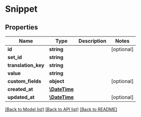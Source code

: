 # Snippet

## Properties
Name | Type | Description | Notes
------------ | ------------- | ------------- | -------------
**id** | **string** |  | [optional] 
**set_id** | **string** |  | 
**translation_key** | **string** |  | 
**value** | **string** |  | 
**custom_fields** | **object** |  | [optional] 
**created_at** | [**\DateTime**](\DateTime.md) |  | 
**updated_at** | [**\DateTime**](\DateTime.md) |  | [optional] 

[[Back to Model list]](../../README.md#documentation-for-models) [[Back to API list]](../../README.md#documentation-for-api-endpoints) [[Back to README]](../../README.md)


